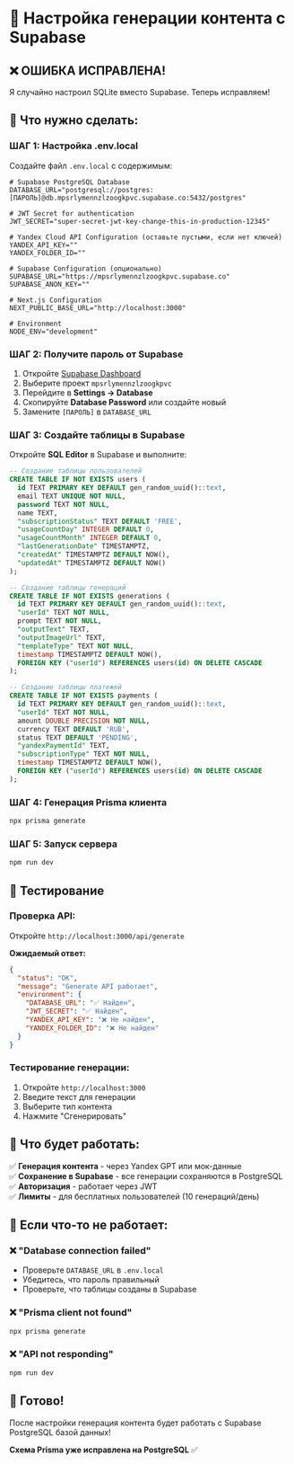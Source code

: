 # 🚀 Настройка генерации контента с Supabase

## ❌ ОШИБКА ИСПРАВЛЕНА!
Я случайно настроил SQLite вместо Supabase. Теперь исправляем!

## 🎯 Что нужно сделать:

### ШАГ 1: Настройка .env.local
Создайте файл `.env.local` с содержимым:
```env
# Supabase PostgreSQL Database
DATABASE_URL="postgresql://postgres:[ПАРОЛЬ]@db.mpsrlymennzlzoogkpvc.supabase.co:5432/postgres"

# JWT Secret for authentication
JWT_SECRET="super-secret-jwt-key-change-this-in-production-12345"

# Yandex Cloud API Configuration (оставьте пустыми, если нет ключей)
YANDEX_API_KEY=""
YANDEX_FOLDER_ID=""

# Supabase Configuration (опционально)
SUPABASE_URL="https://mpsrlymennzlzoogkpvc.supabase.co"
SUPABASE_ANON_KEY=""

# Next.js Configuration
NEXT_PUBLIC_BASE_URL="http://localhost:3000"

# Environment
NODE_ENV="development"
```

### ШАГ 2: Получите пароль от Supabase
1. Откройте [Supabase Dashboard](https://supabase.com/dashboard)
2. Выберите проект `mpsrlymennzlzoogkpvc`
3. Перейдите в **Settings → Database**
4. Скопируйте **Database Password** или создайте новый
5. Замените `[ПАРОЛЬ]` в `DATABASE_URL`

### ШАГ 3: Создайте таблицы в Supabase
Откройте **SQL Editor** в Supabase и выполните:

```sql
-- Создание таблицы пользователей
CREATE TABLE IF NOT EXISTS users (
  id TEXT PRIMARY KEY DEFAULT gen_random_uuid()::text,
  email TEXT UNIQUE NOT NULL,
  password TEXT NOT NULL,
  name TEXT,
  "subscriptionStatus" TEXT DEFAULT 'FREE',
  "usageCountDay" INTEGER DEFAULT 0,
  "usageCountMonth" INTEGER DEFAULT 0,
  "lastGenerationDate" TIMESTAMPTZ,
  "createdAt" TIMESTAMPTZ DEFAULT NOW(),
  "updatedAt" TIMESTAMPTZ DEFAULT NOW()
);

-- Создание таблицы генераций
CREATE TABLE IF NOT EXISTS generations (
  id TEXT PRIMARY KEY DEFAULT gen_random_uuid()::text,
  "userId" TEXT NOT NULL,
  prompt TEXT NOT NULL,
  "outputText" TEXT,
  "outputImageUrl" TEXT,
  "templateType" TEXT NOT NULL,
  timestamp TIMESTAMPTZ DEFAULT NOW(),
  FOREIGN KEY ("userId") REFERENCES users(id) ON DELETE CASCADE
);

-- Создание таблицы платежей
CREATE TABLE IF NOT EXISTS payments (
  id TEXT PRIMARY KEY DEFAULT gen_random_uuid()::text,
  "userId" TEXT NOT NULL,
  amount DOUBLE PRECISION NOT NULL,
  currency TEXT DEFAULT 'RUB',
  status TEXT DEFAULT 'PENDING',
  "yandexPaymentId" TEXT,
  "subscriptionType" TEXT NOT NULL,
  timestamp TIMESTAMPTZ DEFAULT NOW(),
  FOREIGN KEY ("userId") REFERENCES users(id) ON DELETE CASCADE
);
```

### ШАГ 4: Генерация Prisma клиента
```bash
npx prisma generate
```

### ШАГ 5: Запуск сервера
```bash
npm run dev
```

## 🧪 Тестирование

### Проверка API:
Откройте `http://localhost:3000/api/generate`

**Ожидаемый ответ:**
```json
{
  "status": "OK",
  "message": "Generate API работает",
  "environment": {
    "DATABASE_URL": "✅ Найден",
    "JWT_SECRET": "✅ Найден",
    "YANDEX_API_KEY": "❌ Не найден",
    "YANDEX_FOLDER_ID": "❌ Не найден"
  }
}
```

### Тестирование генерации:
1. Откройте `http://localhost:3000`
2. Введите текст для генерации
3. Выберите тип контента
4. Нажмите "Сгенерировать"

## 🎉 Что будет работать:

✅ **Генерация контента** - через Yandex GPT или мок-данные  
✅ **Сохранение в Supabase** - все генерации сохраняются в PostgreSQL  
✅ **Авторизация** - работает через JWT  
✅ **Лимиты** - для бесплатных пользователей (10 генераций/день)  

## 🐛 Если что-то не работает:

### ❌ "Database connection failed"
- Проверьте `DATABASE_URL` в `.env.local`
- Убедитесь, что пароль правильный
- Проверьте, что таблицы созданы в Supabase

### ❌ "Prisma client not found"
```bash
npx prisma generate
```

### ❌ "API not responding"
```bash
npm run dev
```

## 🚀 Готово!

После настройки генерация контента будет работать с Supabase PostgreSQL базой данных!

**Схема Prisma уже исправлена на PostgreSQL** ✅
